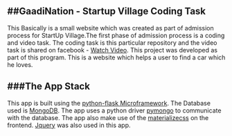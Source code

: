 ##GaadiNation - Startup Village Coding Task
-----------------------------------------------------------------------------------------------------------------------
This Basically is a small website which was created as part of admission process for StartUp Village.The first phase of 
admission process is a coding and video task. The coding task is this particular repository and the video
task is shared on facebook - [Watch Video](https://www.facebook.com/ajo.john2/videos/10206988943434164/).
This project was developed as part of this program. This is a website which helps a user to find a car which he loves.

###The App Stack
-------
This app is built using the [python-flask Microframework](http://flask.pocoo.org/). The Database used is [MongoDB](https://www.mongodb.com/). The app uses a python driver [pymongo](https://api.mongodb.com/python/current/) to communicate with the database. The app also make use of the [materializecss](http://materializecss.com/) on the frontend. [Jquery](https://jquery.com/) was also used in this app.

